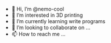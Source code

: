 - 👋 Hi, I’m @nemo-cool
- 👀 I’m interested in 3D printing
- 🌱 I’m currently learning write programs
- 💞️ I’m looking to collaborate on ...
- 📫 How to reach me ...

<!---
nemo-cool/nemo-cool is a ✨ special ✨ repository because its `README.md` (this file) appears on your GitHub profile.
You can click the Preview link to take a look at your changes.
--->
